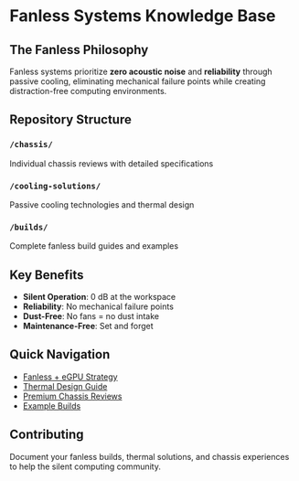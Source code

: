 # Fanless Systems Knowledge Base

## The Fanless Philosophy

Fanless systems prioritize **zero acoustic noise** and **reliability** through passive cooling, eliminating mechanical failure points while creating distraction-free computing environments.

## Repository Structure

### `/chassis/`
Individual chassis reviews with detailed specifications

### `/cooling-solutions/`  
Passive cooling technologies and thermal design

### `/builds/`
Complete fanless build guides and examples

## Key Benefits

- **Silent Operation**: 0 dB at the workspace
- **Reliability**: No mechanical failure points
- **Dust-Free**: No fans = no dust intake
- **Maintenance-Free**: Set and forget

## Quick Navigation

- [Fanless + eGPU Strategy](fanless-egpu-strategy.md)
- [Thermal Design Guide](cooling-solutions/thermal-design-guide.md)
- [Premium Chassis Reviews](chassis/)
- [Example Builds](builds/)

## Contributing

Document your fanless builds, thermal solutions, and chassis experiences to help the silent computing community.